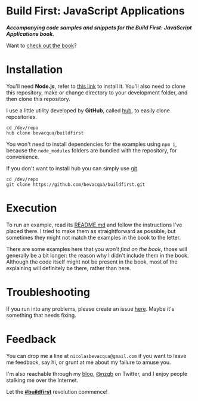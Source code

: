 # Build First: JavaScript Applications

_**Accompanying code samples and snippets for the Build First: JavaScript Applications book.**_

Want to [check out the book](http://bevacqua.io/buildfirst "Build First: JavaScript Applications")?

# Installation

You'll need **Node.js**, refer to [this link](http://nodejs.org/download/ "Node.js Downloads") to install it.
You'll also need to clone this repository, make or change directory to your development folder, and then clone this repository.

I use a little utility developed by **GitHub**, called [hub](http://hub.github.com/ "hub by GitHub"), to easily clone repositories.

```shell
cd /dev/repo
hub clone bevacqua/buildfirst
```

You won't need to install dependencies for the examples using `npm i`, because the `node_modules` folders are bundled with the repository, for convenience.

If you don't want to install hub you can simply use [git](http://git-scm.com/ "git source control").

```shell
cd /dev/repo
git clone https://github.com/bevacqua/buildfirst.git
```

# Execution

To run an example, read its [README.md](README.md "To understand recursion, you must first understand recursion") and follow the instructions I've placed there. I tried to make them as straightforward as possible, but sometimes they might not match the examples in the book to the letter.

There are some examples here that you _won't find on the book_, those will generally be a bit longer: the reason why I didn't include them in the book. Although the code itself might not be present in the book, most of the explaining will definitely be there, rather than here.

# Troubleshooting

If you run into any problems, please create an issue [here](https://github.com/bevacqua/buildfirst/issues). Maybe it's something that needs fixing.

# Feedback

You can drop me a line at `nicolasbevacqua@gmail.com` if you want to leave me feedback, say hi, or grunt at me about my failure to amuse you.

I'm also reachable through my [blog](http://blog.ponyfoo.com "Pony Foo"), [@nzgb](https://twitter.com/nzgb "@nzgb on Twitter") on Twitter, and I enjoy people stalking me over the Internet.

Let the [**#buildfirst**](https://twitter.com/#buildfirst) revolution commence!
